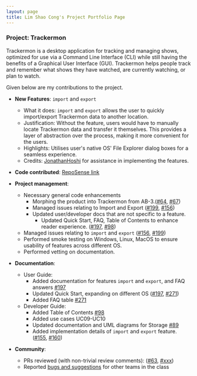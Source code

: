```yaml
---
layout: page
title: Lim Shao Cong's Project Portfolio Page
---
```


### Project: Trackermon

Trackermon is a desktop application for tracking and managing shows, optimized for use via a Command Line Interface (CLI) while still having the benefits of a Graphical User Interface (GUI). Trackermon helps people track and remember what shows they have watched, are currently watching, or plan to watch.

Given below are my contributions to the project.

* **New Features**: `import` and `export`
  * What it does: `import` and `export` allows the user to quickly import/export Trackermon data to another location.
  * Justification: Without the feature, users would have to manually locate Trackermon data and transfer it themselves. This provides a layer of abstraction over the process, making it more convenient for the users.
  * Highlights: Utilises user's native OS' File Explorer dialog boxes for a seamless experience.
  * Credits: [JonathanHoshi](https://github.com/JonathanHoshi) for assistance in implementing the features.



* **Code contributed**: [RepoSense link](https://nus-cs2103-ay2122s2.github.io/tp-dashboard/?search=arcornior&sort=groupTitle&sortWithin=title&timeframe=commit&mergegroup=&groupSelect=groupByRepos&breakdown=true&checkedFileTypes=docs~functional-code~test-code~other&since=2022-02-18&tabOpen=true&tabType=authorship&tabAuthor=arcornior&tabRepo=AY2122S2-CS2103T-T09-3%2Ftp%5Bmaster%5D&authorshipIsMergeGroup=false&authorshipFileTypes=docs~functional-code~test-code~other&authorshipIsBinaryFileTypeChecked=false)

* **Project management**:
  * Necessary general code enhancements
    * Morphing the product into Trackermon from AB-3.([\#64](https://github.com/AY2122S2-CS2103T-T09-3/tp/pull/64), [\#67](https://github.com/AY2122S2-CS2103T-T09-3/tp/pull/67))
    * Managed issues relating to Import and Export ([\#199](https://github.com/AY2122S2-CS2103T-T09-3/tp/issues/199), [\#156](https://github.com/AY2122S2-CS2103T-T09-3/tp/issues/156))
    * Updated user/developer docs that are not specific to a feature.
      * Updated Quick Start, FAQ, Table of Contents to enhance reader experience. ([\#197](https://github.com/AY2122S2-CS2103T-T09-3/tp/pull/197), [\#98](https://github.com/AY2122S2-CS2103T-T09-3/tp/pull/197))
  * Managed issues relating to `import` and `export` ([\#156](https://github.com/AY2122S2-CS2103T-T09-3/tp/issues/156), [\#199](https://github.com/AY2122S2-CS2103T-T09-3/tp/issues/199))
  * Performed smoke testing on Windows, Linux, MacOS to ensure usability of features across different OS.
  * Performed vetting on documentation.



* **Documentation**:
  * User Guide:
    * Added documentation for features `import` and `export`, and FAQ answers [\#197](https://github.com/AY2122S2-CS2103T-T09-3/tp/pull/197/files)
    * Updated Quick Start, expanding on different OS ([\#197](https://github.com/AY2122S2-CS2103T-T09-3/tp/pull/197/files), [\#271](https://github.com/AY2122S2-CS2103T-T09-3/tp/pull/271)) 
    * Added FAQ table [\#271](https://github.com/AY2122S2-CS2103T-T09-3/tp/pull/271)
  * Developer Guide:
    * Added Table of Contents [\#98](https://github.com/AY2122S2-CS2103T-T09-3/tp/pull/98)
    * Added use cases UC09-UC10
    * Updated documentation and UML diagrams for Storage [\#89](https://github.com/AY2122S2-CS2103T-T09-3/tp/pull/89)
    * Added implementation details of `import` and `export` feature. ([\#155](https://github.com/AY2122S2-CS2103T-T09-3/tp/pull/155), [\#160](https://github.com/AY2122S2-CS2103T-T09-3/tp/pull/160))



* **Community**:
  * PRs reviewed (with non-trivial review comments): ([\#63](https://github.com/AY2122S2-CS2103T-T09-3/tp/issues/63#issuecomment-1062925638), [\#xxx]())
  * Reported [bugs and suggestions](https://github.com/arcornior/ped/issues) for other teams in the class
